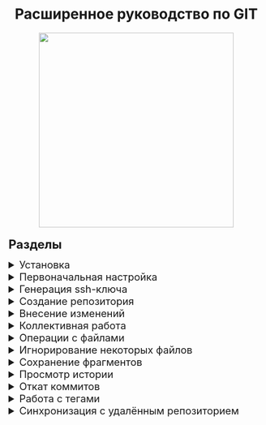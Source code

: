 <h1 align="center">
Расширенное руководство по GIT
<br>
<image 
src="./images/git-logo.png" 
style="margin-top: 20px; width: 40vw;"
>
</h1>
    
<b style="font-size: 24px;">Разделы</b>

<details> 
<summary style="font-size: 20px;">Установка</summary>

*Установка Git на компьютер*

<blockquote style="margin: 0; padding: 5px">
    <h3>Установка Git на Windows</h3>
    <ol>
        <li>Перейдите на официальный сайт Git по ссылке https://git-scm.com/</li>
        <li>Нажмите на кнопку "Downloads" и выберите версию для установки на вашу операционную систему.</li>
        <li>Запустите загруженный файл и следуйте инструкциям установщика</li>
        <li>После установки, откройте командную строку и введите команду <code>git --version</code>, чтобы проверить, что Git установлен</li>
    </ol>
</blockquote>

<blockquote style="margin: 0; padding: 5px">
    <h3>Установка Git на Mac</h3>
    <ol>
        <li>Откройте терминал</li>
        <li>Установите Homebrew, если он еще не установлен, введя в терминале команду <code>/bin/bash -c "$(curl -fsSL https://raw.githubusercontent.com/Homebrew/install/master/install.sh)"</code></li>
        <li>Установите Git, введя в терминале команду <code>brew install git</code></li>
        <li>После установки, откройте терминал и введите команду <code>git --version</code>, чтобы проверить, что Git установлен</li>
    </ol>
</blockquote>

</details>

<details> 
<summary style="font-size: 20px;">Первоначальная настройка</summary>

*Настройка информации о пользователе для всех локальных репозиториев*

<blockquote style="margin: 0; padding: 5px">Устанавливает имя, которое будет отображаться в поле автора у выполняемых вами коммитов</blockquote>

    git config --global user.name "[имя]"

<blockquote style="margin: 0; padding: 5px">Устанавливает адрес электронной почты, который будет отображаться в информации о выполняемых вами коммитах</blockquote>

    git config --global user.email "[адрес электронной почты]"
    
</details>

<details> 
<summary style="font-size: 20px;">Генерация ssh-ключа</summary>

*Генерация ssh-ключа для использования на Github(или подобных сервисах)*

<blockquote style="margin: 0; padding: 5px">
    <h3>На Windows</h3>
    <ol>
        <li>Откройте Git Bash</li>
        <li>Введите команду <code>ssh-keygen -t rsa -b 4096 -C "your_email@example.com"</code>. Эта команда создаст новый SSH-ключ с указанным email-адресом</li>
        <li>Нажмите Enter, чтобы сохранить ключ в файл по умолчанию. Обычно это C:\Users\your_username\.ssh\id_rsa</li>
        <li>Введите парольную фразу, если хотите добавить дополнительный уровень безопасности и нажмите Enter. Это необязательно, но рекомендуется</li>
        <li>Добавьте ключ в ssh-agent с помощью команды <code>eval "$(ssh-agent -s)"</code> и <code>ssh-add ~/.ssh/id_rsa</code>. Это позволит использовать ключ без необходимости вводить парольную фразу каждый раз</li>
        <li>Скопируйте содержимое файла id_rsa.pub в буфер обмена. Вы можете сделать это с помощью команды <code>clip < ~/.ssh/id_rsa.pub</code></li>
        <li>Откройте GitHub(или другой подобный сервис) и перейдите в настройки своей учетной записи</li>
        <li>Нажмите на "SSH and GPG keys" и затем на "New SSH key"</li>
        <li>Введите заголовок и вставьте содержимое файла id_rsa.pub</li>
        <li>Нажмите "Add SSH key"</li>
    </ol>
</blockquote>

<blockquote style="margin: 0; padding: 5px">
    <h3>На Mac</h3>
    <ol>
        <li>Откройте терминал</li>
        <li>Введите команду <code>ssh-keygen -t rsa -b 4096 -C "your_email@example.com"</code> Эта команда создаст новый SSH-ключ с указанным email-адресом</li>
        <li>Нажмите Enter, чтобы сохранить ключ в файл по умолчанию. Обычно это ~/.ssh/id_rsa</li>
        <li>Введите парольную фразу, если хотите добавить дополнительный уровень безопасности и нажмите Enter. Это необязательно, но рекомендуется</li>
        <li>Добавьте ключ в ssh-agent с помощью команды <code>eval "$(ssh-agent -s)"</code> и <code>ssh-add -K ~/.ssh/id_rsa</code> Это позволит использовать ключ без необходимости вводить парольную фразу каждый раз</li>
        <li>Скопируйте содержимое файла id_rsa.pub в буфер обмена. Вы можете сделать это с помощью команды <code>pbcopy < ~/.ssh/id_rsa.pub</code></li>
        <li>Откройте GitHub(или другой подобный сервис) и перейдите в настройки своей учетной записи</li>
        <li>Нажмите на "SSH and GPG keys" и затем на "New SSH key"</li>
        <li>Введите заголовок и вставьте содержимое файла id_rsa.pub</li>
        <li>Нажмите "Add SSH key"</li>
    </ol>
</blockquote>

</details>

<details>
<summary style="font-size: 20px;">Создание репозитория</summary>

*Создание нового репозитория или получение его по существующему URL-адресу*

<blockquote style="margin: 0; padding: 5px">Создаёт новый локальный репозиторий с заданным именем</blockquote>

    git init [название проекта]

<blockquote style="margin: 0; padding: 5px">Скачивает репозиторий вместе со всей его историей изменений</blockquote>

    git clone [url-адрес]

</details>

<details>
<summary style="font-size: 20px;">Внесение изменений</summary>

*Просмотр изменений и создание коммитов (фиксация изменений)*
<blockquote style="margin: 0; padding: 5px">Перечисляет все новые или изменённые файлы, которые нуждаются в фиксации</blockquote>

    git status

<blockquote style="margin: 0; padding: 5px">Показывает различия по внесённым изменениям в ещё не проиндексированных файлах</blockquote>

    git diff

<blockquote style="margin: 0; padding: 5px">Индексирует указанный файл для последующего коммита</blockquote>

    git add [файл]

<blockquote style="margin: 0; padding: 5px">Показывает различия между проиндексированной и последней зафиксированной версиями файлов</blockquote>

    git diff --staged

<blockquote style="margin: 0; padding: 5px">Отменяет индексацию указанного файла, при этом сохраняет его содержимое</blockquote>

    git reset [файл]

<blockquote style="margin: 0; padding: 5px">Фиксирует проиндексированные изменения и сохраняет их в историю версий</blockquote>

    git commit -m "[сообщение с описанием]"

</details>

<details>
<summary style="font-size: 20px;">Коллективная работа</summary>

*Именованные серии коммитов и соединение результатов работы*

<blockquote style="margin: 0; padding: 5px">Список именованных веток коммитов с указанием выбранной ветки</blockquote>

    git branch

<blockquote style="margin: 0; padding: 5px">Создаёт новую ветку</blockquote>

    git branch [имя ветки]

<blockquote style="margin: 0; padding: 5px">Переключается на выбранную ветку и обновляет рабочую директорию до её состояния</blockquote>

    git switch -c [имя ветки]

<blockquote style="margin: 0; padding: 5px">Вносит изменения указанной ветки в текущую ветку</blockquote>

    git merge [имя ветки]

<blockquote style="margin: 0; padding: 5px">Удаляет выбранную ветку</blockquote>

    git branch -d [имя ветки]

</details>

<details>
<summary style="font-size: 20px;">Операции с файлами</summary>

*Перемещение и удаление версий файлов репозитория*

<blockquote style="margin: 0; padding: 5px">Удаляет конкретный файл из рабочей директории и индексирует его удаление</blockquote>

    git rm [файл]

<blockquote style="margin: 0; padding: 5px">Убирает конкретный файл из контроля версий, но физически оставляет его на своём месте</blockquote>

    git rm --cached [файл]

<blockquote style="margin: 0; padding: 5px">Перемещает и переименовывает указанный файл, сразу индексируя его для последующего коммита</blockquote>

    git mv [оригинальный файл] [новое имя]

</details>

<details>
<summary style="font-size: 20px;">Игнорирование некоторых файлов</summary>

*Исключение временных и вторичных файлов и директорий*

<blockquote style="margin: 0; padding: 5px">Git будет игнорировать файлы и директории, перечисленные в файле .gitignore с помощью wildcard синтаксиса</blockquote>

    *.log
    build/
    temp-*

<blockquote style="margin: 0; padding: 5px">Список всех игнорируемых файлов в текущем проекте</blockquote>

    git ls-files --others --ignored --exclude-standard

</details>

<details>
<summary style="font-size: 20px;">Сохранение фрагментов</summary>

*Сохранение и восстановление незавершённых изменений*  

<blockquote style="margin: 0; padding: 5px">Временно сохраняет все незафиксированные изменения отслеживаемых файлов</blockquote>

    git stash

<blockquote style="margin: 0; padding: 5px">Восстанавливает состояние ранее сохранённых версий файлов</blockquote>

    git stash pop

<blockquote style="margin: 0; padding: 5px">Выводит список всех временных сохранений</blockquote>

    git stash list

<blockquote style="margin: 0; padding: 5px">Сбрасывает последние временно сохранённыe изменения</blockquote>

    git stash drop

</details>

<details>
<summary style="font-size: 20px;">Просмотр истории</summary>

*Просмотр и изучение истории изменений файлов проекта*

<blockquote style="margin: 0; padding: 5px">История коммитов для текущей ветки</blockquote>

    git log

<blockquote style="margin: 0; padding: 5px">История изменений конкретного файла, включая его переименование</blockquote>

    git log --follow [файл]

<blockquote style="margin: 0; padding: 5px">Показывает разницу между содержанием коммитов двух веток</blockquote>

    git diff [первая ветка]...[вторая ветка]

<blockquote style="margin: 0; padding: 5px">Выводит информацию и показывает изменения в выбранном коммите</blockquote>

    git show [коммит]

</details>

<details>
<summary style="font-size: 20px;">Откат коммитов</summary>

*Удаление ошибок и корректировка созданной истории*

<blockquote style="margin: 0; padding: 5px">Отменяет все коммиты после заданного, оставляя все изменения в рабочей директории</blockquote>

    git reset [коммит]

<blockquote style="margin: 0; padding: 5px">Сбрасывает всю историю вместе с состоянием рабочей директории до указанного коммита.</blockquote>

    git reset --hard [коммит]

</details>

<details> 
<summary style="font-size: 20px;">Работа с тегами</summary>

*Использование тегов на проекте*

<blockquote style="margin: 0; padding: 5px">
   Теги в Git - это ссылки на определенные моменты в истории Git. Они используются для создания снимков состояния репозитория Git и помечают определенные моменты в истории как важные. Теги могут быть аннотированными или облегченными. Аннотированные теги содержат дополнительную информацию, такую как имя тега, дату создания и сообщение описания. Облегченные теги - это просто ссылки на коммиты.
</blockquote>

<blockquote style="margin: 0; padding: 5px">
   Теги могут использоваться для различных целей, например, для пометки релизов, версий, важных моментов в истории проекта и т.д.. Использование тегов может помочь разработчикам ориентироваться в истории проекта и быстро находить нужные моменты.
</blockquote>

<blockquote style="margin: 0; padding: 5px">Просмотр имеющихся тегов</blockquote>

    git tag

<blockquote style="margin: 0; padding: 5px">Создание нового облегченного тега (например v1.0)</blockquote>

    git tag <tag_name>

<blockquote style="margin: 0; padding: 5px">Создание нового аннотированного тега (после выполнения откроется текстовый редактор, где нужно будет ввести сообщение описания тега)</blockquote>

    git tag -a <tag_name> -m "<tag_message>"

<blockquote style="margin: 0; padding: 5px">Удаление существующего тега</blockquote>

    git tag -d <tag_name>

<blockquote style="margin: 0; padding: 5px">Отправка тегов на сервер</blockquote>

    git push --tags

</details>

<details>
<summary style="font-size: 20px;">Синхронизация с удалённым репозиторием</summary>

*Регистрация удалённого репозитория и обмен изменениями*

<blockquote style="margin: 0; padding: 5px">Скачивает всю историю из удалённого репозитория</blockquote>

    git fetch [удалённый репозиторий]

<blockquote style="margin: 0; padding: 5px">Вносит изменения из ветки удалённого репозитория в текущую ветку локального репозитория</blockquote>

    git merge [удалённый репозиторий]/[ветка]

<blockquote style="margin: 0; padding: 5px">Загружает все изменения локальной ветки в удалённый репозиторий</blockquote>

    git push [удалённый репозиторий] [ветка]

<blockquote style="margin: 0; padding: 5px">Загружает историю из удалённого репозитория и объединяет её с локальной. pull = fetch + merge</blockquote>

    git pull

</details>
